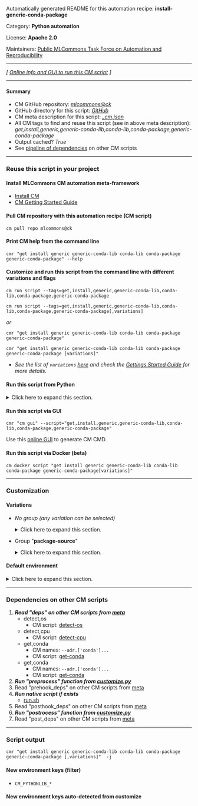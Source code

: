 Automatically generated README for this automation recipe: **install-generic-conda-package**

Category: **Python automation**

License: **Apache 2.0**

Maintainers: [Public MLCommons Task Force on Automation and Reproducibility](https://github.com/mlcommons/ck/blob/master/docs/taskforce.md)

---
*[ [Online info and GUI to run this CM script](https://access.cknowledge.org/playground/?action=scripts&name=install-generic-conda-package,d9275487f5314195) ]*

---
#### Summary

* CM GitHub repository: *[mlcommons@ck](https://github.com/mlcommons/ck/tree/dev/cm-mlops)*
* GitHub directory for this script: *[GitHub](https://github.com/mlcommons/ck/tree/dev/cm-mlops/script/install-generic-conda-package)*
* CM meta description for this script: *[_cm.json](_cm.json)*
* All CM tags to find and reuse this script (see in above meta description): *get,install,generic,generic-conda-lib,conda-lib,conda-package,generic-conda-package*
* Output cached? *True*
* See [pipeline of dependencies](#dependencies-on-other-cm-scripts) on other CM scripts


---
### Reuse this script in your project

#### Install MLCommons CM automation meta-framework

* [Install CM](https://access.cknowledge.org/playground/?action=install)
* [CM Getting Started Guide](https://github.com/mlcommons/ck/blob/master/docs/getting-started.md)

#### Pull CM repository with this automation recipe (CM script)

```cm pull repo mlcommons@ck```

#### Print CM help from the command line

````cmr "get install generic generic-conda-lib conda-lib conda-package generic-conda-package" --help````

#### Customize and run this script from the command line with different variations and flags

`cm run script --tags=get,install,generic,generic-conda-lib,conda-lib,conda-package,generic-conda-package`

`cm run script --tags=get,install,generic,generic-conda-lib,conda-lib,conda-package,generic-conda-package[,variations] `

*or*

`cmr "get install generic generic-conda-lib conda-lib conda-package generic-conda-package"`

`cmr "get install generic generic-conda-lib conda-lib conda-package generic-conda-package [variations]" `


* *See the list of `variations` [here](#variations) and check the [Gettings Started Guide](https://github.com/mlcommons/ck/blob/dev/docs/getting-started.md) for more details.*

#### Run this script from Python

<details>
<summary>Click here to expand this section.</summary>

```python

import cmind

r = cmind.access({'action':'run'
                  'automation':'script',
                  'tags':'get,install,generic,generic-conda-lib,conda-lib,conda-package,generic-conda-package'
                  'out':'con',
                  ...
                  (other input keys for this script)
                  ...
                 })

if r['return']>0:
    print (r['error'])

```

</details>


#### Run this script via GUI

```cmr "cm gui" --script="get,install,generic,generic-conda-lib,conda-lib,conda-package,generic-conda-package"```

Use this [online GUI](https://cKnowledge.org/cm-gui/?tags=get,install,generic,generic-conda-lib,conda-lib,conda-package,generic-conda-package) to generate CM CMD.

#### Run this script via Docker (beta)

`cm docker script "get install generic generic-conda-lib conda-lib conda-package generic-conda-package[variations]" `

___
### Customization


#### Variations

  * *No group (any variation can be selected)*
    <details>
    <summary>Click here to expand this section.</summary>

    * `_name.#`
      - Workflow:
    * `_package.#`
      - Environment variables:
        - *CM_CONDA_PKG_NAME*: `#`
      - Workflow:

    </details>


  * Group "**package-source**"
    <details>
    <summary>Click here to expand this section.</summary>

    * `_source.#`
      - Environment variables:
        - *CM_CONDA_PKG_SRC*: `#`
      - Workflow:

    </details>

#### Default environment

<details>
<summary>Click here to expand this section.</summary>

These keys can be updated via `--env.KEY=VALUE` or `env` dictionary in `@input.json` or using script flags.


</details>

___
### Dependencies on other CM scripts


  1. ***Read "deps" on other CM scripts from [meta](https://github.com/mlcommons/ck/tree/dev/cm-mlops/script/install-generic-conda-package/_cm.json)***
     * detect,os
       - CM script: [detect-os](https://github.com/mlcommons/ck/tree/master/cm-mlops/script/detect-os)
     * detect,cpu
       - CM script: [detect-cpu](https://github.com/mlcommons/ck/tree/master/cm-mlops/script/detect-cpu)
     * get,conda
       * CM names: `--adr.['conda']...`
       - CM script: [get-conda](https://github.com/mlcommons/ck/tree/master/cm-mlops/script/get-conda)
     * get,conda
       * CM names: `--adr.['conda']...`
       - CM script: [get-conda](https://github.com/mlcommons/ck/tree/master/cm-mlops/script/get-conda)
  1. ***Run "preprocess" function from [customize.py](https://github.com/mlcommons/ck/tree/dev/cm-mlops/script/install-generic-conda-package/customize.py)***
  1. Read "prehook_deps" on other CM scripts from [meta](https://github.com/mlcommons/ck/tree/dev/cm-mlops/script/install-generic-conda-package/_cm.json)
  1. ***Run native script if exists***
     * [run.sh](https://github.com/mlcommons/ck/tree/dev/cm-mlops/script/install-generic-conda-package/run.sh)
  1. Read "posthook_deps" on other CM scripts from [meta](https://github.com/mlcommons/ck/tree/dev/cm-mlops/script/install-generic-conda-package/_cm.json)
  1. ***Run "postrocess" function from [customize.py](https://github.com/mlcommons/ck/tree/dev/cm-mlops/script/install-generic-conda-package/customize.py)***
  1. Read "post_deps" on other CM scripts from [meta](https://github.com/mlcommons/ck/tree/dev/cm-mlops/script/install-generic-conda-package/_cm.json)

___
### Script output
`cmr "get install generic generic-conda-lib conda-lib conda-package generic-conda-package [,variations]"  -j`
#### New environment keys (filter)

* `CM_PYTHONLIB_*`
#### New environment keys auto-detected from customize
